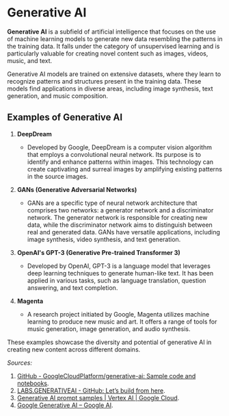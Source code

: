# Generative AI

**Generative AI** is a subfield of artificial intelligence that focuses on the use of machine learning models to generate new data resembling the patterns in the training data. It falls under the category of unsupervised learning and is particularly valuable for creating novel content such as images, videos, music, and text.

Generative AI models are trained on extensive datasets, where they learn to recognize patterns and structures present in the training data. These models find applications in diverse areas, including image synthesis, text generation, and music composition.

## Examples of Generative AI

1. **DeepDream**
   - Developed by Google, DeepDream is a computer vision algorithm that employs a convolutional neural network. Its purpose is to identify and enhance patterns within images. This technology can create captivating and surreal images by amplifying existing patterns in the source images.

2. **GANs (Generative Adversarial Networks)**
   - GANs are a specific type of neural network architecture that comprises two networks: a generator network and a discriminator network. The generator network is responsible for creating new data, while the discriminator network aims to distinguish between real and generated data. GANs have versatile applications, including image synthesis, video synthesis, and text generation.

3. **OpenAI's GPT-3 (Generative Pre-trained Transformer 3)**
   - Developed by OpenAI, GPT-3 is a language model that leverages deep learning techniques to generate human-like text. It has been applied in various tasks, such as language translation, question answering, and text completion.

4. **Magenta**
   - A research project initiated by Google, Magenta utilizes machine learning to produce new music and art. It offers a range of tools for music generation, image generation, and audio synthesis.

These examples showcase the diversity and potential of generative AI in creating new content across different domains.

*Sources:*

1. [GitHub - GoogleCloudPlatform/generative-ai: Sample code and notebooks](https://github.com/GoogleCloudPlatform/generative-ai).
2. [LABS.GENERATIVEAI - GitHub: Let’s build from here](https://github.com/microsoft/Excel-Labs/blob/main/labs-generative-ai/README.md).
3. [Generative AI prompt samples | Vertex AI | Google Cloud](https://cloud.google.com/vertex-ai/docs/generative-ai/learn/prompt-samples).
4. [Google Generative AI – Google AI](https://ai.google/discover/generativeai).
